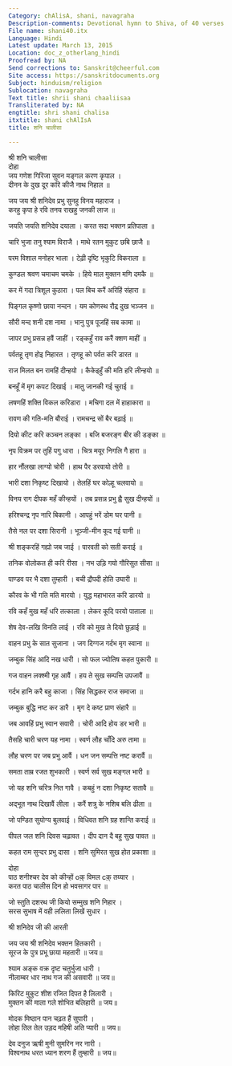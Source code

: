 ```yaml
---
Category: chAlisA, shani, navagraha
Description-comments: Devotional hymn to Shiva, of 40 verses
File name: shani40.itx
Language: Hindi
Latest update: March 13, 2015
Location: doc_z_otherlang_hindi
Proofread by: NA
Send corrections to: Sanskrit@cheerful.com
Site access: https://sanskritdocuments.org
Subject: hinduism/religion
Sublocation: navagraha
Text title: shrii shani chaaliisaa
Transliterated by: NA
engtitle: shri shani chalisa
itxtitle: shani chAlIsA
title: शनि चालीसा

---
```

  
 श्री शनि चालीसा   
दोहा  
जय गणेश गिरिजा सुवन मङ्गल करण कृपाल ।  
दीनन के दुख दूर करि कीजै नाथ निहाल ॥  
  
जय जय श्री शनिदेव प्रभु सुनहु विनय महाराज ।  
करहु कृपा हे रवि तनय राखहु जनकी लाज ॥  
  
जयति जयति शनिदेव दयाला । करत सदा भक्तन प्रतिपाला ॥  
  
चारि भुजा तनु श्याम विराजै । माथे रतन मुकुट छबि छाजै ॥  
  
परम विशाल मनोहर भाला । टेढ़ी दृष्टि भृकुटि विकराला ॥  
  
कुण्डल श्रवण चमाचम चमके । हिये माल मुक्तन मणि दमकै ॥  
  
कर में गदा त्रिशूल कुठारा । पल बिच करैं अरिहिं संहारा ॥  
  
पिङ्गल कृष्णो छाया नन्दन । यम कोणस्थ रौद्र दुख भञ्जन ॥  
  
सौरी मन्द शनी दश नामा । भानु पुत्र पूजहिं सब कामा ॥  
  
जापर प्रभु प्रसन्न हवैं जाहीं । रङ्कहुँ राव करैं क्शण माहीं ॥  
  
पर्वतहू तृण होइ निहारत । तृणहू को पर्वत करि डारत ॥  
  
राज मिलत बन रामहिं दीन्हयो । कैकेइहुँ की मति हरि लीन्हयो ॥  
  
बनहूँ में मृग कपट दिखाई । मातु जानकी गई चुराई ॥  
  
लषणहिं शक्ति विकल करिडारा । मचिगा दल में हाहाकारा ॥  
  
रावण की गति-मति बौराई । रामचन्द्र सों बैर बढ़ाई ॥  
  
दियो कीट करि कञ्चन लङ्का । बजि बजरङ्ग बीर की डङ्का ॥  
  
नृप विक्रम पर तुहिं पगु धारा । चित्र मयूर निगलि गै हारा ॥  
  
हार नौंलखा लाग्यो चोरी । हाथ पैर डरवायो तोरी ॥  
  
भारी दशा निकृष्ट दिखायो । तेलहिं घर कोल्हू चलवायो ॥  
  
विनय राग दीपक महँ कीन्हयों । तब प्रसन्न प्रभु ह्वै सुख दीन्हयों ॥  
  
हरिश्चन्द्र नृप नारि बिकानी । आपहुं भरें डोम घर पानी ॥  
  
तैसे नल पर दशा सिरानी । भूञ्जी-मीन कूद गई पानी ॥  
  
श्री शङ्करहिं गह्यो जब जाई । पारवती को सती कराई ॥  
  
तनिक वोलोकत ही करि रीसा । नभ उड़ि गयो गौरिसुत सीसा ॥  
  
पाण्डव पर भै दशा तुम्हारी । बची द्रौपदी होति उघारी ॥  
  
कौरव के भी गति मति मारयो । युद्ध महाभारत करि डारयो ॥  
  
रवि कहँ मुख महँ धरि तत्काला । लेकर कूदि परयो पाताला ॥  
  
शेष देव-लखि विनति लाई । रवि को मुख ते दियो छुड़ाई ॥  
  
वाहन प्रभु के सात सुजाना । जग दिग्गज गर्दभ मृग स्वाना ॥  
  
जम्बुक सिंह आदि नख धारी । सो फल ज्योतिष कहत पुकारी ॥  
  
गज वाहन लक्श्मी गृह आवैं । हय ते सुख सम्पत्ति उपजावैं ॥  
  
गर्दभ हानि करै बहु काजा । सिंह सिद्धकर राज समाजा ॥  
  
जम्बुक बुद्धि नष्ट कर डारै । मृग दे कष्ट प्राण संहारै ॥  
  
जब आवहिं प्रभु स्वान सवारी । चोरी आदि होय डर भारी ॥  
  
तैसहि चारी चरण यह नामा । स्वर्ण लौह चाँदि अरु तामा ॥  
  
लौह चरण पर जब प्रभु आवैं । धन जन सम्पत्ति नष्ट करावैं ॥  
  
समता ताम्र रजत शुभकारी । स्वर्ण सर्व सुख मङ्गल भारी ॥  
  
जो यह शनि चरित्र नित गावै । कबहुं न दशा निकृष्ट सतावै ॥  
  
अद्भूत नाथ दिखावैं लीला । करैं शत्रु के नशिब बलि ढीला ॥  
  
जो पण्डित सुयोग्य बुलवाई । विधिवत शनि ग्रह शान्ति कराई ॥  
  
पीपल जल शनि दिवस चढ़ावत । दीप दान दै बहु सुख पावत ॥  
  
कहत राम सुन्दर प्रभु दासा । शनि सुमिरत सुख होत प्रकाशा ॥  
  
दोहा  
पाठ शनीश्चर देव को कीन्हों oक़् विमल cक़् तय्यार ।  
करत पाठ चालीस दिन हो भवसागर पार ॥  
  
जो स्तुति दशरथ जी कियो सम्मुख शनि निहार ।  
सरस सुभाष में वही ललिता लिखें सुधार ।  
  
श्री शनिदेव जी की आरती  
  
जय जय श्री शनिदेव भक्तन हितकारी ।  
सूरज के पुत्र प्रभू छाया महतारी ॥ जय॥  
  
श्याम अङ्क वक्र दृष्ट चतुर्भुजा धारी ।  
नीलाम्बर धार नाथ गज की असवारी ॥ जय॥  
  
किरिट मुकुट शीश रजित दिपत है लिलारी ।  
मुक्तन की माला गले शोभित बलिहारी ॥ जय॥  
  
मोदक मिष्ठान पान चढ़त हैं सुपारी ।  
लोहा तिल तेल उड़द महिषी अति प्यारी ॥ जय॥  
  
देव दनुज ऋषी मुनी सुमरिन नर नारी ।  
विश्वनाथ धरत ध्यान शरण हैं तुम्हारी ॥ जय॥  
  
  
  
